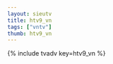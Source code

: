 ```yaml
--- 
layout: sieutv
title: htv9_vn
tags: ["vntv"]
thumb: htv9_vn
---
```

{% include tvadv key=htv9_vn %}
